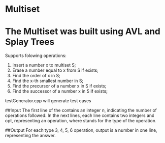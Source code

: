 # Multiset 

# The Multiset was built using AVL and Splay Trees
Supports folowing operations:

1. Insert a number x to multiset S;
2. Erase a number equal to x from S if exists;
3. Find the order of x in S;
4. Find the x-th smallest number in S;
5. Find the precursor of a number x in S if exists;
6. Find the successor of a number x in S if exists;

testGenerator.cpp will generate test cases

##Input
The first line of the contains an integer n, indicating the number of operations followed.
In the next lines, each line contains two integers and opt, representing an operation, where
stands for the type of the operation.

##Output
For each type 3, 4, 5, 6 operation, output is a number in one line, representing the answer.




